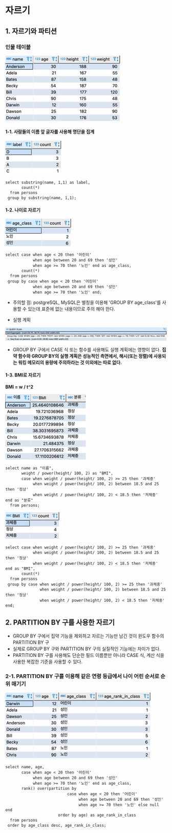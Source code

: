 # 자르기
## 1. 자르기와 파티션
### 인물 테이블
![img_7.png](img_7.png)

#### 1-1. 사람들의 이름 앞 글자를 사용해 명단을 집계

![img_8.png](img_8.png)

```roomsql
select substring(name, 1,1) as label,
       count(*)
  from persons
 group by substring(name, 1,1);
```

#### 1-2. 나이로 자르기

![img_9.png](img_9.png)

```roomsql
select case when age < 20 then '어린이'
            when age between 20 and 69 then '성인'
            when age >= 70 then '노인' end as age_class,
       count(*)
  from persons
 group by case when age < 20 then '어린이'
            when age between 20 and 69 then '성인'
            when age >= 70 then '노인' end; 
```
- 주의할 점: postgreSQL, MySQL은 별칭을 이용해 'GROUP BY age_class'를 사용할 수 있는데 표준에 없는 내용이므로 주의 해야 한다. 

- 실행 계획

![img_11.png](img_11.png)
- GROUP BY 구에서 CASE 식 또는 함수를 사용해도 실행 계획에는 영향이 없다.
__집약 함수와 GROUP BY의 실행 계획은 성능적인 측면에서, 해시(또는 정렬)에 사용되는 워킹 메모리의 용량에 주의하라는 것 이외에는 따로 없다.__

#### 1-3. BMI로 자르기
__BMI = w / t^2__

![img_12.png](img_12.png)
```roomsql
select name as "이름",
       weight / power(height/ 100, 2) as "BMI",
       case when weight / power(height/ 100, 2) >= 25 then '과체중'
	        when weight / power(height/ 100, 2) between 18.5 and 25 then '정상'
	        when weight / power(height/ 100, 2) < 18.5 then '저체중' end as "분류"
  from persons;
```
![img_13.png](img_13.png)
```roomsql
select case when weight / power(height/ 100, 2) >= 25 then '과체중'
	        when weight / power(height/ 100, 2) between 18.5 and 25 then '정상'
	        when weight / power(height/ 100, 2) < 18.5 then '저체중' end as "BMI",
	   count(*)
  from persons 
 group by case when weight / power(height/ 100, 2) >= 25 then '과체중'
	           when weight / power(height/ 100, 2) between 18.5 and 25 then '정상'
	           when weight / power(height/ 100, 2) < 18.5 then '저체중' end;
```

## 2. PARTITION BY 구를 사용한 자르기
- GROUP BY 구에서 집약 기능을 제외하고 자르는 기능만 남긴 것이 윈도우 함수의 PARTITION BY 구
- 실제로 GROUP BY 구와 PARTITION BY 구의 실질적인 기능에는 차이가 없다.
- PARTITION BY 구를 사용해도 단순한 필드 이름뿐만 아니라 CASE 식, 계산 식을 사용한 복잡한 기준을 사용할 수 있다.

### 2-1. PARTITION BY 구를 이용해 같은 연령 등급에서 나이 어린 순서로 순위 매기기
![img_14.png](img_14.png)
```roomsql
select name, age,
       case when age < 20 then '어린이'
            when age between 20 and 69 then '성인'
            when age >= 70 then '노인' end as age_class,
       rank() over(partition by 
                           case when age < 20 then '어린이'
                                when age between 20 and 69 then '성인'
                                when age >= 70 then '노인' else null end
                       order by age) as age_rank_in_class
  from persons
 order by age_class desc, age_rank_in_class;
```